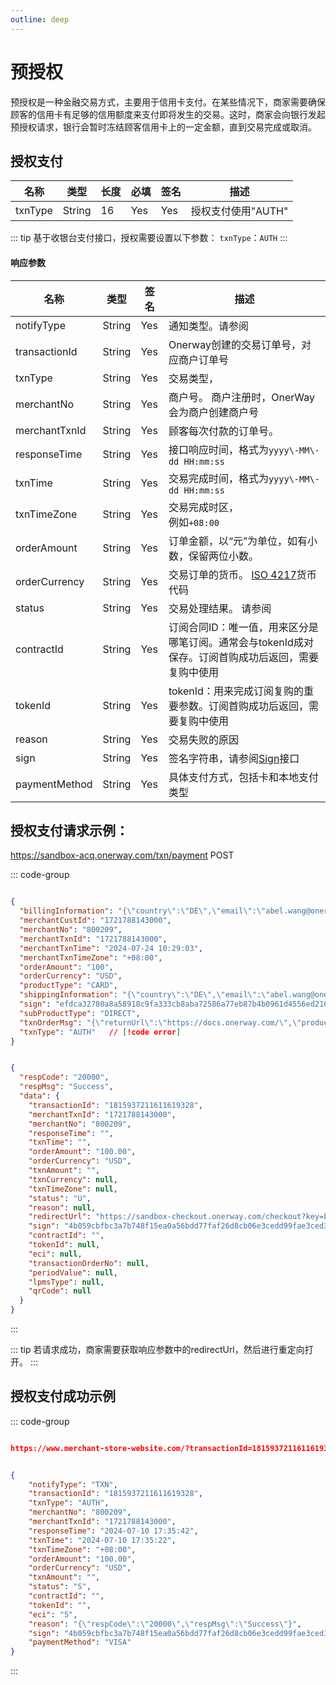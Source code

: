 ```yaml
---
outline: deep
---
```

<script setup>

import {reactive, ref, watch, onMounted, unref } from 'vue'; 
import {requestGen, secret} from "./util/utils";
import {ProductTypeEnum as ProductTypeEnumTable, SubProductTypeEnum as SubProductTypeEnumTable,TxnTypeEnum as TxnTypeEnumTable,SubProductTypeEnum,Subscription,NotifyTypeEnum,TxnTypeEnum,TxnStatusEnum} from "./util/constants";
import CMExample from './components/CMExample.vue';
import CMNote from './components/CMNote.vue';
import CustomPopover from './components/element-ui/CustomPopover.vue'; 
import CustomTable from "./components/element-ui/CustomTable.vue";
import {TopRight, View} from "@element-plus/icons-vue";
import { ClickOutside as vClickOutside } from 'element-plus';

</script>

# 预授权
预授权是一种金融交易方式，主要用于信用卡支付。在某些情况下，商家需要确保顾客的信用卡有足够的信用额度来支付即将发生的交易。这时，商家会向银行发起预授权请求，银行会暂时冻结顾客信用卡上的一定金额，直到交易完成或取消。

## 授权支付

<div class="custom-table bordered-table">

| 名称             | 类型     | 长度 | 必填  | 签名  | 描述           |
|----------------|--------|----|-----|-----|--------------|
| txnType | String | 16 | Yes | Yes | 授权支付使用"AUTH" |

</div>


::: tip 基于收银台支付接口，授权需要设置以下参数： `txnType`：`AUTH`
:::






#### 响应参数

<div class="custom-table bordered-table">

| 名称	           | 类型     | 签名  | 描述                                                                                                                                                                                                                                          |
|---------------|--------|-----|---------------------------------------------------------------------------------------------------------------------------------------------------------------------------------------------------------------------------------------------|
| notifyType    | String | Yes | 通知类型。请参阅  <CustomPopover title="NotifyTypeEnum" width="auto" reference="NotifyTypeEnum" link="/apis/enums.html#notifytypeenum" > <CustomTable :data="NotifyTypeEnum.data" :columns="NotifyTypeEnum.columns"></CustomTable> </CustomPopover> |                                           |
| transactionId | String | Yes | Onerway创建的交易订单号，对应商户订单号                                                                                                                                                                                                                     |
| txnType       | String | Yes | 交易类型，  <CustomPopover title="TxnTypeEnum" width="auto" reference="TxnTypeEnum" link="/apis/enums.html#txntypeenum" > <CustomTable :data="TxnTypeEnum.data" :columns="TxnTypeEnum.columns"></CustomTable> </CustomPopover>                   |
| merchantNo    | String | Yes | 商户号。 商户注册时，OnerWay会为商户创建商户号                                                                                                                                                                                                                 |
| merchantTxnId | String | Yes | 顾客每次付款的订单号。                                                                                                                                                                                                                                 |
| responseTime  | String | Yes | 接口响应时间，格式为`yyyy\-MM\-dd HH:mm:ss`                                                                                                                                                                                                           |
| txnTime       | String | Yes | 交易完成时间，格式为`yyyy\-MM\-dd HH:mm:ss`                                                                                                                                                                                                           |
| txnTimeZone   | String | Yes | 交易完成时区，<br/>例如`+08:00`                                                                                                                                                                                                                      |
| orderAmount   | String | Yes | 订单金额，以“元”为单位，如有小数，保留两位小数。                                                                                                                                                                                                                   |
| orderCurrency | String | Yes | 交易订单的货币。 [ISO 4217](https://en.wikipedia.org/wiki/ISO_4217#List_of_ISO_4217_currency_codes)货币代码                                                                                                                                             |
| status        | String | Yes | 交易处理结果。 请参阅 <CustomPopover title="TxnStatusEnum" width="auto" reference="TxnStatusEnum" link="/apis/enums.html#txnstatusenum" > <CustomTable :data="TxnStatusEnum.data" :columns="TxnStatusEnum.columns"></CustomTable> </CustomPopover>    |
| contractId    | String | Yes | 订阅合同ID：唯一值，用来区分是哪笔订阅。通常会与tokenId成对保存。订阅首购成功后返回，需要复购中使用                                                                                                                                                                                      |
| tokenId       | String | Yes | tokenId：用来完成订阅复购的重要参数。订阅首购成功后返回，需要复购中使用                                                                                                                                                                                                     |
| reason        | String | Yes | 交易失败的原因                                                                                                                                                                                                                                     |
| sign          | String | Yes | 签名字符串，请参阅[Sign](./sign)接口                                                                                                                                                                                                       |
| paymentMethod | String | Yes | 具体支付方式，包括卡和本地支付类型                                                                                                                                                                                                                           |

</div>

## 授权支付请求示例：

https://sandbox-acq.onerway.com/txn/payment <Badge type="tip">POST</Badge>

::: code-group

```json [请求参数]

{
  "billingInformation": "{\"country\":\"DE\",\"email\":\"abel.wang@onerway.com\",\"firstName\":\"şş\",\"lastName\":\"café\",\"phone\":\"17700492982\",\"address\":\"Apt. 870\",\"city\":\"Akşehir\",\"postalCode\":\"66977\",\"identityNumber\":\"12345678\",\"province\":\"Akşehir\"}",
  "merchantCustId": "1721788143000",
  "merchantNo": "800209",
  "merchantTxnId": "1721788143000",
  "merchantTxnTime": "2024-07-24 10:29:03",
  "merchantTxnTimeZone": "+08:00",
  "orderAmount": "100",
  "orderCurrency": "USD",
  "productType": "CARD",
  "shippingInformation": "{\"country\":\"DE\",\"email\":\"abel.wang@onerway.com\",\"firstName\":\"şş\",\"lastName\":\"café\",\"phone\":\"17700492982\",\"address\":\"Apt. 870\",\"city\":\"Akşehir\",\"postalCode\":\"66977\",\"identityNumber\":\"12345678\",\"province\":\"Akşehir\"}",
  "sign": "efdca32780a8a58918c9fa333cb8aba72586a77eb87b4b0961d4556ed210928a",
  "subProductType": "DIRECT",
  "txnOrderMsg": "{\"returnUrl\":\"https://docs.onerway.com/\",\"products\":\"[{\\\"price\\\":\\\"110.00\\\",\\\"num\\\":\\\"1\\\",\\\"name\\\":\\\"iphone11\\\",\\\"currency\\\":\\\"USD\\\"}]\",\"transactionIp\":\"127.0.0.1\",\"appId\":\"1739545982264549376\",\"javaEnabled\":false,\"colorDepth\":\"24\",\"screenHeight\":\"1080\",\"screenWidth\":\"1920\",\"timeZoneOffset\":\"-480\",\"accept\":\"text/html,application/xhtml+xml,application/xml;q=0.9,image/avif,image/webp,image/apng,*/*;q=0.8,application/signed-exchange;v=b3;q=0.9\",\"userAgent\":\"Mozilla/5.0 (Windows NT 10.0; Win64; x64) AppleWebKit/537.36 (KHTML, like Gecko) Chrome/91.0.4472.124 Safari/537.36\",\"contentLength\":\"340\",\"language\":\"zh-CN\"}",
  "txnType": "AUTH"   // [!code error]
}

```

```json [响应参数]

{
  "respCode": "20000",
  "respMsg": "Success",
  "data": {
    "transactionId": "1815937211611619328",
    "merchantTxnId": "1721788143000",
    "merchantNo": "800209",
    "responseTime": "",
    "txnTime": "",
    "orderAmount": "100.00",
    "orderCurrency": "USD",
    "txnAmount": "",
    "txnCurrency": null,
    "txnTimeZone": null,
    "status": "U",
    "reason": null,
    "redirectUrl": "https://sandbox-checkout.onerway.com/checkout?key=be2093ebb79241e1b0f28296ef8f28f7",
    "sign": "4b059cbfbc3a7b748f15ea0a56bdd77faf26d8cb06e3cedd99fae3ced3df8f9a",
    "contractId": "",
    "tokenId": null,
    "eci": null,
    "transactionOrderNo": null,
    "periodValue": null,
    "lpmsType": null,
    "qrCode": null
  }
}

```
:::


::: tip 若请求成功，商家需要获取响应参数中的redirectUrl，然后进行重定向打开。
:::


## 授权支付成功示例

::: code-group

```json [同步返回（returnurl）]

https://www.merchant-store-website.com/?transactionId=1815937211611619328&merchantTxnId=1721788143000&merchantNo=800209&responseTime=2024-07-10%2017:35:43&txnTime=2024-07-10%2017:35:22&txnTimeZone=+08:00&orderAmount=100.00&orderCurrency=USD&txnAmount=100.00&txnCurrency=USD&status=S&reason=Payment%20successful&eci=5

```

```json [异步通知（notifyurl）]

{
    "notifyType": "TXN",
    "transactionId": "1815937211611619328",
    "txnType": "AUTH",
    "merchantNo": "800209",
    "merchantTxnId": "1721788143000",
    "responseTime": "2024-07-10 17:35:42",
    "txnTime": "2024-07-10 17:35:22",
    "txnTimeZone": "+08:00",
    "orderAmount": "100.00",
    "orderCurrency": "USD",
    "txnAmount": "",
    "status": "S",
    "contractId": "",
    "tokenId": "",
    "eci": "5",
    "reason": "{\"respCode\":\"20000\",\"respMsg\":\"Success\"}",
    "sign": "4b059cbfbc3a7b748f15ea0a56bdd77faf26d8cb06e3cedd99fae3ced3df8f9a",
    "paymentMethod": "VISA"
}

```
:::